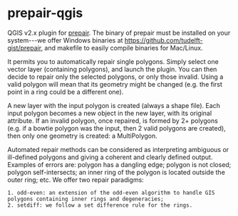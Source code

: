 prepair-qgis
============

QGIS v2.x plugin for [prepair](https://github.com/tudelft-gist/prepair). The binary of prepair must be installed on your system---we offer Windows binaries at https://github.com/tudelft-gist/prepair, and makefile to easily compile binaries for Mac/Linux.

It permits you to automatically repair single polygons. Simply select one vector layer (containing polygons), and launch the plugin. You can then decide to repair only the selected polygons, or only those invalid. Using a valid polygon will mean that its geometry might be changed (e.g. the first point in a ring could be a different one).

A new layer with the input polygon is created (always a shape file). Each input polygon becomes a new object in the new layer, with its original attribute. If an invalid polygon, once repaired, is formed by 2+ polygons (e.g. if a bowtie polygon was the input, then 2 valid polygons are created), then only one geometry is created: a MultiPolygon.

Automated repair methods can be considered as interpreting ambiguous or ill-defined polygons and giving a coherent and clearly defined output. Examples of errors are: polygon has a dangling edge; polygon is not closed; polygon self-intersects; an inner ring of the polygon is located outside the outer ring; etc. We offer two repair paradigms:

	1. odd-even: an extension of the odd-even algorithm to handle GIS polygons containing inner rings and degeneracies; 
    2. setdiff: we follow a set difference rule for the rings.




